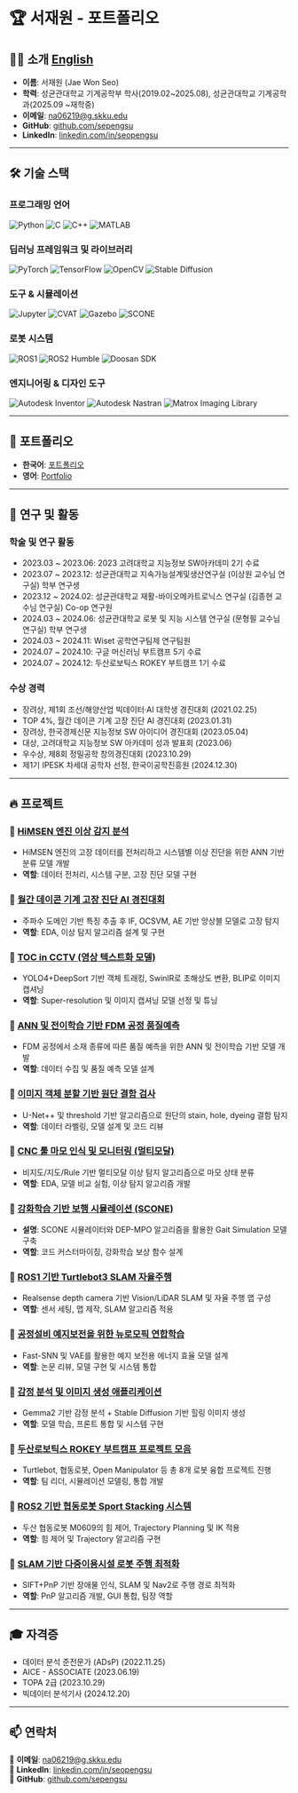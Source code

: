 # 🏆 서재원 - 포트폴리오

## 👨‍💻 소개 [**English**](https://github.com/sepengsu/sepengsu/blob/main/README_eng.md)

- **이름**: 서재원 (Jae Won Seo)  
- **학력**: 성균관대학교 기계공학부 학사(2019.02~2025.08), 성균관대학교 기계공학과(2025.09 ~재학중)  
- **이메일**: na06219@g.skku.edu  
- **GitHub**: [github.com/sepengsu](https://github.com/sepengsu)  
- **LinkedIn**: [linkedin.com/in/seopengsu](https://www.linkedin.com/in/seopengsu/)

---

## 🛠️ 기술 스택

### **프로그래밍 언어**
![Python](https://img.shields.io/badge/Python-3776AB?style=for-the-badge&logo=python&logoColor=white)
![C](https://img.shields.io/badge/-C-A8B9CC?style=for-the-badge&logo=c&logoColor=white)
![C++](https://img.shields.io/badge/C++-00599C?style=for-the-badge&logo=c%2B%2B&logoColor=white)
![MATLAB](https://img.shields.io/badge/-MATLAB-0076A8?style=for-the-badge&logo=matlab&logoColor=white)

### **딥러닝 프레임워크 및 라이브러리**
![PyTorch](https://img.shields.io/badge/PyTorch-EE4C2C?style=for-the-badge&logo=pytorch&logoColor=white)
![TensorFlow](https://img.shields.io/badge/TensorFlow-FF6F00?style=for-the-badge&logo=tensorflow&logoColor=white)
![OpenCV](https://img.shields.io/badge/OpenCV-27338e?style=for-the-badge&logo=opencv&logoColor=white)
![Stable Diffusion](https://img.shields.io/badge/Stable_Diffusion-000000?style=for-the-badge&logo=artstation&logoColor=white)

### **도구 & 시뮬레이션**
![Jupyter](https://img.shields.io/badge/Jupyter-F37626.svg?&style=for-the-badge&logo=Jupyter&logoColor=white)
![CVAT](https://img.shields.io/badge/CVAT-000000?style=for-the-badge)
![Gazebo](https://img.shields.io/badge/Gazebo-E67100?style=for-the-badge)
![SCONE](https://img.shields.io/badge/SCONE-222222?style=for-the-badge)

### **로봇 시스템**
![ROS1](https://img.shields.io/badge/ROS1-22314E?style=for-the-badge&logo=ros&logoColor=white)
![ROS2 Humble](https://img.shields.io/badge/ROS2_Humble-0D47A1?style=for-the-badge)
![Doosan SDK](https://img.shields.io/badge/Doosan_Robotics_SDK-004C97?style=for-the-badge)

### **엔지니어링 & 디자인 도구**
![Autodesk Inventor](https://img.shields.io/badge/Inventor-0696D7?style=for-the-badge&logo=autodesk&logoColor=white)
![Autodesk Nastran](https://img.shields.io/badge/Nastran-FF3E00?style=for-the-badge&logo=autodesk&logoColor=white)
![Matrox Imaging Library](https://img.shields.io/badge/Matrox-0047AB?style=for-the-badge)

---

## 📁 포트폴리오
- **한국어**: [포트폴리오](https://github.com/sepengsu/sepengsu/blob/main/%ED%8F%AC%ED%8A%B8%ED%8F%B4%EB%A6%AC%EC%98%A4.pdf)
- **영어**: [Portfolio](https://github.com/sepengsu/sepengsu/blob/main/PORTFOLIO.pdf)

---

## 🏅 연구 및 활동

### **학술 및 연구 활동**
- 2023.03 ~ 2023.06: 2023 고려대학교 지능정보 SW아카데미 2기 수료
- 2023.07 ~ 2023.12: 성균관대학교 지속가능설계및생산연구실 (이상원 교수님 연구실) 학부 연구생
- 2023.12 ~ 2024.02: 성균관대학교 재활-바이오메카트로닉스 연구실 (김종현 교수님 연구실) Co-op 연구원
- 2024.03 ~ 2024.06: 성균관대학교 로봇 및 지능 시스템 연구실 (문형필 교수님 연구실) 학부 연구생
- 2024.03 ~ 2024.11: Wiset 공학연구팀제 연구팀원
- 2024.07 ~ 2024.10: 구글 머신러닝 부트캠프 5기 수료
- 2024.07 ~ 2024.12: 두산로보틱스 ROKEY 부트캠프 1기 수료

### **수상 경력**
- 장려상, 제1회 조선/해양산업 빅데이터·AI 대학생 경진대회 (2021.02.25)
- TOP 4%, 월간 데이콘 기계 고장 진단 AI 경진대회 (2023.01.31)
- 장려상, 한국경제신문 지능정보 SW 아이디어 경진대회 (2023.05.04)
- 대상, 고려대학교 지능정보 SW 아카데미 성과 발표회 (2023.06)
- 우수상, 제8회 정밀공학 창의경진대회 (2023.10.29)
- 제1기 IPESK 차세대 공학자 선정, 한국이공학진흥원 (2024.12.30)

---

## 🔥 프로젝트

### 🔹 [HiMSEN 엔진 이상 감지 분석](https://github.com/sepengsu/HiMSEN)
- HiMSEN 엔진의 고장 데이터를 전처리하고 시스템별 이상 진단을 위한 ANN 기반 분류 모델 개발
- **역할**: 데이터 전처리, 시스템 구분, 고장 진단 모델 구현

### 🔹 [월간 데이콘 기계 고장 진단 AI 경진대회](https://github.com/sepengsu/DACON-machine-fault-diagnosis)
- 주파수 도메인 기반 특징 추출 후 IF, OCSVM, AE 기반 앙상블 모델로 고장 탐지
- **역할**: EDA, 이상 탐지 알고리즘 설계 및 구현

### 🔹 [TOC in CCTV (영상 텍스트화 모델)](https://github.com/INISW/INISW6)
- YOLO4+DeepSort 기반 객체 트래킹, SwinIR로 초해상도 변환, BLIP로 이미지 캡셔닝
- **역할**: Super-resolution 및 이미지 캡셔닝 모델 선정 및 튜닝

### 🔹 [ANN 및 전이학습 기반 FDM 공정 품질예측](https://github.com/sepengsu/Creative_Competition)
- FDM 공정에서 소재 종류에 따른 품질 예측을 위한 ANN 및 전이학습 기반 모델 개발
- **역할**: 데이터 수집 및 품질 예측 모델 설계

### 🔹 [이미지 객체 분할 기반 원단 결함 검사](https://github.com/sepengsu/fabric_inspection)
- U-Net++ 및 threshold 기반 알고리즘으로 원단의 stain, hole, dyeing 결함 탐지
- **역할**: 데이터 라벨링, 모델 설계 및 코드 리뷰

### 🔹 [CNC 툴 마모 인식 및 모니터링 (멀티모달)](https://github.com/sepengsu/sepengsu)
- 비지도/지도/Rule 기반 멀티모달 이상 탐지 알고리즘으로 마모 상태 분류
- **역할**: EDA, 모델 비교 실험, 이상 탐지 알고리즘 개발

### 🔹 [강화학습 기반 보행 시뮬레이션 (SCONE)](https://github.com/sepengsu/winter_co_op)
- **설명**: SCONE 시뮬레이터와 DEP-MPO 알고리즘을 활용한 Gait Simulation 모델 구축
- **역할**: 코드 커스터마이징, 강화학습 보상 함수 설계

### 🔹 [ROS1 기반 Turtlebot3 SLAM 자율주행](https://github.com/sepengsu/24_rise_coop)
- Realsense depth camera 기반 Vision/LiDAR SLAM 및 자율 주행 맵 구성
- **역할**: 센서 세팅, 맵 제작, SLAM 알고리즘 적용

### 🔹 [공정설비 예지보전을 위한 뉴로모픽 연합학습](https://github.com/sepengsu/ANN-to_SNN)
- Fast-SNN 및 VAE를 활용한 예지 보전용 에너지 효율 모델 설계
- **역할**: 논문 리뷰, 모델 구현 및 시스템 통합

### 🔹 [감정 분석 및 이미지 생성 애플리케이션](https://github.com/sepengsu/googleMLB5/tree/main/project1)
- Gemma2 기반 감정 분석 + Stable Diffusion 기반 힐링 이미지 생성
- **역할**: 모델 학습, 프론트 통합 및 시스템 구현

### 🔹 [두산로보틱스 ROKEY 부트캠프 프로젝트 모음](https://github.com/sepengsu/rokey_poject)
- Turtlebot, 협동로봇, Open Manipulator 등 총 8개 로봇 융합 프로젝트 진행
- **역할**: 팀 리더, 시뮬레이션 모델링, 통합 개발

### 🔹 [ROS2 기반 협동로봇 Sport Stacking 시스템](https://github.com/sepengsu/rokey_week3_ws)
- 두산 협동로봇 M0609의 힘 제어, Trajectory Planning 및 IK 적용
- **역할**: 힘 제어 및 Trajectory 알고리즘 구현

### 🔹 [SLAM 기반 다중이용시설 로봇 주행 최적화](https://github.com/sepengsu/rokey_week6_ws)
- SIFT+PnP 기반 장애물 인식, SLAM 및 Nav2로 주행 경로 최적화
- **역할**: PnP 알고리즘 개발, GUI 통합, 팀장 역할

---


## 🎓 자격증
- 데이터 분석 준전문가 (ADsP) (2022.11.25)
- AICE - ASSOCIATE (2023.06.19)
- TOPA 2급 (2023.10.29)
- 빅데이터 분석기사 (2024.12.20)

---

## 📫 연락처
📧 **이메일**: na06219@g.skku.edu  
🔗 **LinkedIn**: [linkedin.com/in/seopengsu](https://www.linkedin.com/in/seopengsu/)  
🐙 **GitHub**: [github.com/sepengsu](https://github.com/sepengsu/)

